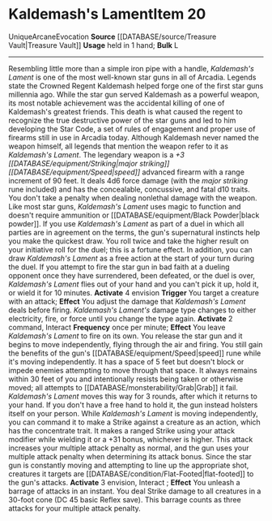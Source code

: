 ﻿---
bulk: L
id: '1890'
item_category: Weapons
item_subcategory: Specific Magic Weapons
level: '20'
name: Kaldemash's Lament
rarity: Unique
school: Evocation
source: '[[DATABASE/source/Treasure Vault|Treasure Vault]]'
trait:
- '[[DATABASE/trait/Arcane|Arcane]]'
- '[[DATABASE/trait/Evocation|Evocation]]'
- '[[DATABASE/trait/Unique|Unique]]'
type: Item
usage: held in 1 hand

---
# Kaldemash's Lament<span class="item-type">Item 20</span>

<span class="trait-unique item-trait">Unique</span><span class="item-trait">Arcane</span><span class="item-trait">Evocation</span>
**Source** [[DATABASE/source/Treasure Vault|Treasure Vault]] 
**Usage** held in 1 hand; **Bulk** L

---
Resembling little more than a simple iron pipe with a handle, _Kaldemash's Lament_ is one of the most well-known star guns in all of Arcadia. Legends state the Crowned Regent Kaldemash helped forge one of the first star guns millennia ago. While the star gun served Kaldemash as a powerful weapon, its most notable achievement was the accidental killing of one of Kaldemash's greatest friends. This death is what caused the regent to recognize the true destructive power of the star guns and led to him developing the Star Code, a set of rules of engagement and proper use of firearms still in use in Arcadia today. Although Kaldemash never named the weapon himself, all legends that mention the weapon refer to it as _Kaldemash's Lament_.
 The legendary weapon is a _+3 [[DATABASE/equipment/Striking|major striking]] [[DATABASE/equipment/Speed|speed]]_ advanced firearm with a range increment of 90 feet. It deals 4d6 force damage (with the _major striking_ rune included) and has the concealable, concussive, and fatal d10 traits. You don't take a penalty when dealing nonlethal damage with the weapon. Like most star guns, _Kaldemash's Lament_ uses magic to function and doesn't require ammunition or [[DATABASE/equipment/Black Powder|black powder]].
 If you use _Kaldemash's Lament_ as part of a duel in which all parties are in agreement on the terms, the gun's supernatural instincts help you make the quickest draw. You roll twice and take the higher result on your initiative roll for the duel; this is a fortune effect. In addition, you can draw _Kaldemash's Lament_ as a free action at the start of your turn during the duel. If you attempt to fire the star gun in bad faith at a dueling opponent once they have surrendered, been defeated, or the duel is over, _Kaldemash's Lament_ flies out of your hand and you can't pick it up, hold it, or wield it for 10 minutes.
**Activate** <span class="action-icon">4</span> envision **Trigger** You target a creature with an attack; **Effect** You adjust the damage that _Kaldemash's Lament_ deals before firing. _Kaldemash's Lament's_ damage type changes to either electricity, fire, or force until you change the type again.
**Activate** <span class="action-icon">2</span> command, Interact **Frequency** once per minute; **Effect** You leave _Kaldemash's Lament_ to fire on its own. You release the star gun and it begins to move independently, flying through the air and firing. You still gain the benefits of the gun's [[DATABASE/equipment/Speed|speed]] rune while it's moving independently. It has a space of 5 feet but doesn't block or impede enemies attempting to move through that space. It always remains within 30 feet of you and intentionally resists being taken or otherwise moved; all attempts to [[DATABASE/monsterability/Grab|Grab]] it fail. _Kaldemash's Lament_ moves this way for 3 rounds, after which it returns to your hand. If you don't have a free hand to hold it, the gun instead holsters itself on your person.
 While _Kaldemash's Lament_ is moving independently, you can command it to make a Strike against a creature as an action, which has the concentrate trait. It makes a ranged Strike using your attack modifier while wielding it or a +31 bonus, whichever is higher. This attack increases your multiple attack penalty as normal, and the gun uses your multiple attack penalty when determining its attack bonus. Since the star gun is constantly moving and attempting to line up the appropriate shot, creatures it targets are [[DATABASE/condition/Flat-Footed|flat-footed]] to the gun's attacks.
**Activate** <span class="action-icon">3</span> envision, Interact ; **Effect** You unleash a barrage of attacks in an instant. You deal Strike damage to all creatures in a 30-foot cone (DC 45 basic Reflex save). This barrage counts as three attacks for your multiple attack penalty.